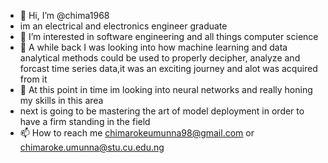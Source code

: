 - 👋 Hi, I’m @chima1968
- im an electrical and electronics engineer graduate
- 👀 I’m interested in software engineering and all things computer science
- 🌱 A while back I was  looking into how machine learning and data analytical methods could be used to properly decipher, analyze and forcast time series data,it was an exciting journey and alot was acquired from it  
- 💞️ At this point in time im looking into neural networks and really honing my skills in this area
- next is going to be mastering the art of model deployment in order to have a firm standing in the field
- 📫 How to reach me  chimarokeumunna98@gmail.com  or chimaroke.umunna@stu.cu.edu.ng

<!---
chima1968/chima1968 is a ✨ special ✨ repository because its `README.md` (this file) appears on your GitHub profile.
You can click the Preview link to take a look at your changes.
--->
